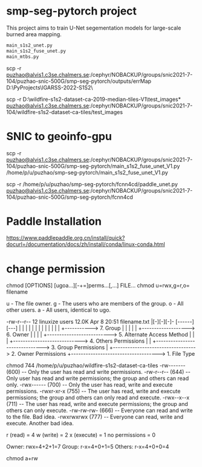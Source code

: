 
# smp-seg-pytorch project
This project aims to train U-Net segementation models for large-scale burned area mapping.

``` python
main_s1s2_unet.py
main_s1s2_fuse_unet.py
main_mtbs.py
```


scp -r puzhao@alvis1.c3se.chalmers.se:/cephyr/NOBACKUP/groups/snic2021-7-104/puzhao-snic-500G/smp-seg-pytorch/outputs/errMap D:\PyProjects\IGARSS-2022-S1S2\

scp -r D:\wildfire-s1s2-dataset-ca-2019-median-tiles-V1\test_images\* puzhao@alvis1.c3se.chalmers.se:/cephyr/NOBACKUP/groups/snic2021-7-104/wildfire-s1s2-dataset-ca-tiles/test_images

# SNIC to geoinfo-gpu
scp -r puzhao@alvis1.c3se.chalmers.se:/cephyr/NOBACKUP/groups/snic2021-7-104/puzhao-snic-500G/smp-seg-pytorch/main_s1s2_fuse_unet_V1.py /home/p/u/puzhao/smp-seg-pytorch/main_s1s2_fuse_unet_V1.py

scp -r /home/p/u/puzhao/smp-seg-pytorch/fcnn4cd/paddle_unet.py puzhao@alvis1.c3se.chalmers.se:/cephyr/NOBACKUP/groups/snic2021-7-104/puzhao-snic-500G/smp-seg-pytorch/fcnn4cd



# Paddle Installation
https://www.paddlepaddle.org.cn/install/quick?docurl=/documentation/docs/zh/install/conda/linux-conda.html

# change permission
<!-- https://linuxize.com/post/chmod-command-in-linux/ -->
chmod [OPTIONS] [ugoa…][-+=]perms…[,…] FILE...
chmod u=rwx,g=r,o= filename

u - The file owner.
g - The users who are members of the group.
o - All other users.
a - All users, identical to ugo.

-rw-r--r-- 12 linuxize users 12.0K Apr  8 20:51 filename.txt
|[-][-][-]-   [------] [---]
| |  |  | |      |       |
| |  |  | |      |       +-----------> 7. Group
| |  |  | |      +-------------------> 6. Owner
| |  |  | +--------------------------> 5. Alternate Access Method
| |  |  +----------------------------> 4. Others Permissions
| |  +-------------------------------> 3. Group Permissions
| +----------------------------------> 2. Owner Permissions
+------------------------------------> 1. File Type

chmod 744 /home/p/u/puzhao/wildfire-s1s2-dataset-ca-tiles
-rw------- (600) -- Only the user has read and write permissions.
-rw-r--r-- (644) -- Only user has read and write permissions; the group and others can read only.
-rwx------ (700) -- Only the user has read, write and execute permissions.
-rwxr-xr-x (755) -- The user has read, write and execute permissions; the group and others can only read and execute.
-rwx--x--x (711) -- The user has read, write and execute permissions; the group and others can only execute.
-rw-rw-rw- (666) -- Everyone can read and write to the file. Bad idea.
-rwxrwxrwx (777) -- Everyone can read, write and execute. Another bad idea.

r (read) = 4
w (write) = 2
x (execute) = 1
no permissions = 0

Owner: rwx=4+2+1=7
Group: r-x=4+0+1=5
Others: r-x=4+0+0=4

chmod a+rw 